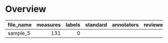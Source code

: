 

# Overview
|file_name|measures|labels|standard|annotators|reviewers|
|---------|-------:|-----:|--------|----------|---------|
|sample_5 |     131|     0|        |          |         |
